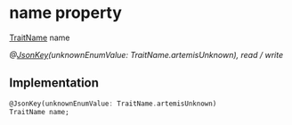 


# name property






[TraitName](../../package-yonomi_sdk_dart_graphql_devices_thermostat_thermostat_queries.graphql/TraitName-class.md) name
  
_@[JsonKey](https://pub.dev/documentation/json_annotation/3.1.1/json_annotation/JsonKey-class.html)(unknownEnumValue: TraitName.artemisUnknown), read / write_






## Implementation

```dart
@JsonKey(unknownEnumValue: TraitName.artemisUnknown)
TraitName name;


```







